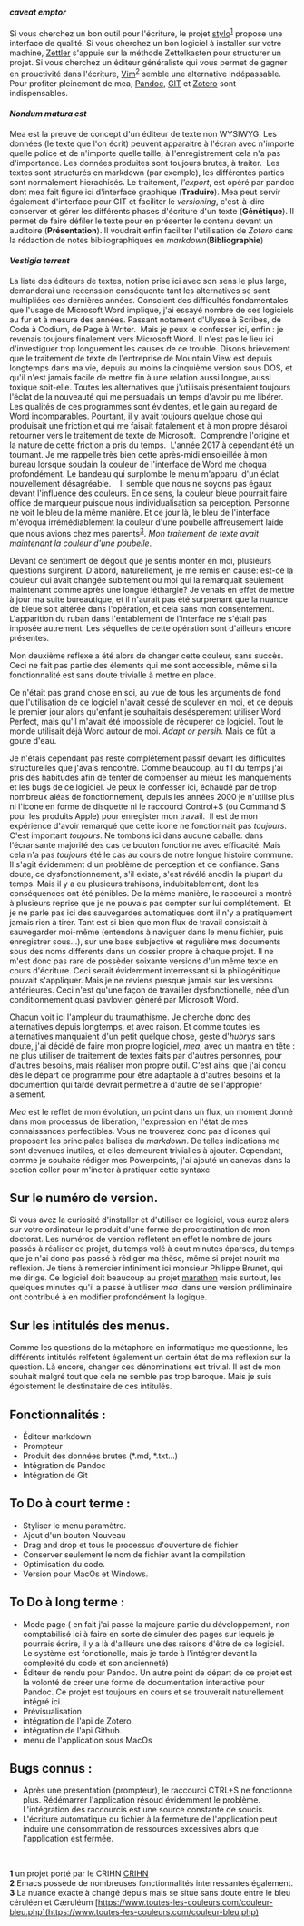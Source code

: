 

#### _caveat emptor_
Si vous cherchez un bon outil pour l'écriture, le projet [stylo](https://stylo.huma-num.fr/login)<sup>[1](#f1)</sup> propose une interface de qualité. Si vous cherchez un bon logiciel à installer sur votre machine, [Zettler](https://www.zettlr.com/) s'appuie sur la méthode Zettelkasten pour structurer un projet. Si vous cherchez un éditeur généraliste qui vous permet de gagner en prouctivité dans l'écriture, [Vim](https://www.vim.org/)<sup>[2](#f2)</sup> semble une alternative indépassable.
Pour profiter pleinement de mea, [Pandoc](https://pandoc.org/installing.html), [GIT](https://git-scm.com/downloads) et [Zotero](https://www.zotero.org/download/) sont indispensables. 

#### _Nondum matura est_
Mea est la preuve de concept d'un éditeur de texte non WYSIWYG. Les données (le texte que l'on écrit) peuvent apparaitre à l'écran avec n'importe quelle police et de n'importe quelle taille, à l'enregistrement cela n'a pas d'importance. Les données produites sont toujours brutes, à traiter. 
Les textes sont structurés en markdown (par exemple), les différentes parties sont normalement hierachisés. Le traitement, _l'export_, est opéré par pandoc dont mea fait figure ici d'interface graphique (**Traduire**). Mea peut servir également d'interface pour GIT et faciliter le _versioning_, c'est-à-dire conserver et gérer les différents phases d'écriture d'un texte (**Génétique**). Il permet de faire défiler le texte pour en présenter le contenu devant un auditoire (**Présentation**). Il voudrait enfin faciliter l'utilisation de _Zotero_ dans la rédaction de notes bibliographiques en _markdown_(**Bibliographie**)  

#### _Vestigia terrent_
La liste des éditeurs de textes, notion prise ici avec son sens le plus large, demanderai une recenssion conséquente tant les alternatives se sont multipliées ces dernières années. Conscient des difficultés fondamentales que l'usage de Microsoft Word implique, j'ai essayé nombre de ces logiciels au fur et à mesure des années. Passant notament d'Ulysse à Scribes, de Coda à Codium, de Page à Writer. 
Mais je peux le confesser ici, enfin : je revenais toujours finalement vers Microsoft Word. Il n'est pas le lieu ici d'investiguer trop longuement les causes de ce trouble. Disons brièvement que le traitement de texte de l'entreprise de Mountain View est depuis longtemps dans ma vie, depuis au moins la cinquième version sous DOS, et qu'il n'est jamais facile de mettre fin à une relation aussi longue, aussi toxique soit-elle.
Toutes les alternatives que j'utilisais présentaient toujours l'éclat de la nouveauté qui me persuadais un temps d'avoir pu me libérer. Les qualités de ces programmes sont évidentes, et le gain au regard de Word incomparables. Pourtant, il y avait toujours quelque chose qui produisait une friction et qui me faisait fatalement et à mon propre désaroi retourner vers le traitement de texte de Microsoft. 
Comprendre l'origine et la nature de cette friction a pris du temps. 
L'année 2017 à cependant été un tournant. Je me rappelle très bien cette après-midi ensoleillée à mon bureau lorsque soudain la couleur de l'interface de Word me choqua profondément. Le bandeau qui surplombe le menu m'apparu  d'un éclat nouvellement désagréable. 
 
Il semble que nous ne soyons pas égaux devant l'influence des couleurs. En ce sens, la couleur bleue pourrait faire office de marqueur puisque nous individualisation sa perception. Personne ne voit le bleu de la même manière. Et ce jour là, le bleu de l'interface m'évoqua irrémédiablement la couleur d'une poubelle affreusement laide que nous avions chez mes parents<sup>[3](#f3)</sup>. _Mon traitement de texte avait maintenant la couleur d'une poubelle_.

Devant ce sentiment de dégout que je sentis monter en moi, plusieurs questions surgirent. D'abord, naturellement, je me remis en cause: est-ce la couleur qui avait changée subitement ou moi qui la remarquait seulement maintenant comme après une longue léthargie? Je venais en effet de mettre à jour ma suite bureautique, et il n'aurait pas été surprenant que la nuance de bleue soit altérée dans l'opération, et cela sans mon consentement. L'apparition du ruban dans l'entablement de l'interface ne s'était pas imposée autrement. Les séquelles de cette opération sont d'ailleurs encore présentes.

Mon deuxième reflexe a été alors de changer cette couleur, sans succès. Ceci ne fait pas partie des élements qui me sont accessible, même si la fonctionnalité est sans doute trivialle à mettre en place.

Ce n'était pas grand chose en soi, au vue de tous les arguments de fond que l'utilisation de ce logiciel n'avait cessé de soulever en moi, et ce depuis le premier jour alors qu'enfant je souhaitais desésperément utiliser Word Perfect, mais qu'il m'avait été impossible de récuperer ce logiciel. Tout le monde utilisait déjà Word autour de moi. _Adapt or persih_. Mais ce fût la goute d'eau.

Je n'étais cependant pas resté complétement passif devant les difficultés structurelles que j'avais rencontré. Comme beaucoup, au fil du temps j'ai pris des habitudes afin de tenter de compenser au mieux les manquements et les bugs de ce logiciel. Je peux le confesser ici, échaudé par de trop nombreux aléas de fonctionnement, depuis les années 2000 je n'utilise plus ni l'icone en forme de disquette ni le raccourci Control+S (ou Command S pour les produits Apple) pour enregister mon travail. 
Il est de mon expérience d'avoir remarqué que cette icone ne fonctionnait pas _toujours_. C'est important _toujours_. Ne tombons ici dans aucune caballe: dans l'écransante majorité des cas ce bouton fonctionne avec efficacité. Mais cela n'a pas _toujours_ été le cas au cours de notre longue histoire commune. Il s'agit évidemment d'un problème de perception et de confiance. Sans doute, ce dysfonctionnement, s'il existe, s'est révélé anodin la plupart du temps. Mais il y a eu plusieurs trahisons, indubitablement, dont les conséquences ont été pénibles. De la même manière, le raccourci a montré à plusieurs reprise que je ne pouvais pas compter sur lui complétement. 
Et je ne parle pas ici des sauvegardes automatiques dont il n'y a pratiquement jamais rien à tirer. Tant est si bien que mon flux de travail consistait à sauvegarder moi-même (entendons à naviguer dans le menu fichier, puis enregistrer sous...), sur une base subjective et régulière mes documents sous des noms différents dans un dossier propre à chaque projet. Il ne m'est donc pas rare de possèder soixante versions d'un même texte en cours d'écriture. Ceci serait évidemment interressant si la philogénitique pouvait s'appliquer. Mais je ne reviens presque jamais sur les versions antérieures. Ceci n'est qu'une façon de travailler dysfonctionelle, née d'un conditionnement quasi pavlovien généré par Microsoft Word. 

Chacun voit ici l'ampleur du traumathisme. Je cherche donc des alternatives depuis longtemps, et avec raison. Et comme toutes les alternatives manquaient d'un petit quelque chose, geste d'_hubrys_ sans doute, j'ai décidé de faire mon propre logiciel, _mea_, avec un mantra en tête : ne plus utiliser de traitement de textes faits par d'autres personnes, pour d'autres besoins, mais réaliser mon propre outil. C'est ainsi que j'ai conçu dès le départ ce programme pour être adaptable à d'autres besoins et la documention qui tarde devrait permettre à d'autre de se l'appropier aisement.

_Mea_ est le reflet de mon évolution, un point dans un flux, un moment donné dans mon processus de libération, l'expression en l'état de mes connaissances perfectibles. Vous ne trouverez donc pas d'icones qui proposent les principales balises du _markdown_. De telles indications me sont devenues inutiles, et elles demeurent trivialles à ajouter. Cependant, comme je souhaite rédiger mes Powerpoints, j'ai ajouté un canevas dans la section coller pour m'inciter à pratiquer cette syntaxe.

## Sur le numéro de version. 
Si vous avez la curiosité d'installer et d'utiliser ce logiciel, vous aurez alors sur votre ordinateur le produit d'une forme de procrastination de mon doctorat. Les numéros de version reflètent en effet le nombre de jours passés à réaliser ce projet, du temps volé à cout minutes éparses, du temps que je n'ai donc pas passé à rédiger ma thèse, même si projet nourit ma réflexion. Je tiens à remercier infiniment ici monsieur Philippe Brunet, qui me dirige. Ce logiciel doit beaucoup au projet [marathon](demodocos.fr/marathon) mais surtout, les quelques minutes qu'il a passé à utiliser _mea_  dans une version préliminaire ont contribué à en modifier profondément la logique.  

## Sur les intitulés des menus. 
Comme les questions de la métaphore en informatique me questionne, les différents intitulés relfètent également un certain état de ma reflexion sur la question. Là encore, changer ces dénominations est trivial. Il est de mon souhait malgré tout que cela ne semble pas trop baroque. Mais je suis égoistement le destinataire de ces intitulés.

## Fonctionnalités :
- Éditeur markdown
- Prompteur
- Produit des données brutes (*.md, *.txt...)
- Intégration de Pandoc
- Intégration de Git


## To Do à court terme :
- Styliser le menu paramètre.
- Ajout d'un bouton Nouveau
- Drag and drop et tous le processus d'ouverture de fichier
- Conserver seulement le nom de fichier avant la compilation
- Optimisation du code.
- Version pour MacOs et Windows.

## To Do à long terme : 
- Mode page ( en fait j'ai passé la majeure partie du développement, non comptabilisé ici à faire en sorte de simuler des pages sur lequels je pourrais écrire, il y a là d'ailleurs une des raisons d'être de ce logiciel. Le système est fonctionelle, mais je tarde à l'intégrer devant la complexité du code et son ancienneté)
- Éditeur de rendu pour Pandoc. Un autre point de départ de ce projet est la volonté de créer une forme de documentation interactive pour Pandoc. Ce projet est toujours en cours et se trouverait naturellement intégré ici.
- Prévisualisation
- intégration de l'api de Zotero.
- intégration de l'api Github.
- menu de l'application sous MacOs


## Bugs connus :
- Après une présentation (prompteur), le raccourci CTRL+S ne fonctionne plus. Rédémarrer l'application résoud évidemment le problème. L'intégration des raccourcis est une source constante de soucis.
- L'écriture automatique du fichier à la fermeture de l'application peut induire une consommation de ressources excessives alors que l'application est fermée.



 

<b id="f1">1</b> un projet porté par le CRIHN [CRIHN](https://www.crihn.org/)<br>
<b id="f2">2</b> Emacs possède de nombreuses fonctionnalités interressantes également.<br>
<b id="f3">3</b> La nuance exacte à changé depuis mais se situe sans doute entre le bleu céruléen et Cæruléum [https://www.toutes-les-couleurs.com/couleur-bleu.php](https://www.toutes-les-couleurs.com/couleur-bleu.php)<br>




